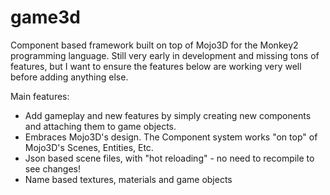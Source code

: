 # game3d
Component based framework built on top of Mojo3D for the Monkey2 programming language.
Still very early in development and missing tons of features, but I want to ensure the features below are working very well before adding anything else.

Main features:
- Add gameplay and new features by simply creating new components and attaching them to game objects.
- Embraces Mojo3D's design. The Component system works "on top" of Mojo3D's Scenes, Entities, Etc.
- Json based scene files, with "hot reloading" - no need to recompile to see changes!
- Name based textures, materials and game objects
